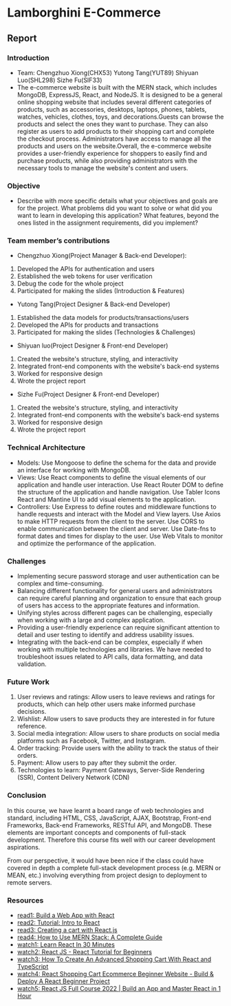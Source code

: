# Lamborghini E-Commerce

## Report

### Introduction
- Team: Chengzhuo Xiong(CHX53) Yutong Tang(YUT89) Shiyuan Luo(SHL298) Sizhe Fu(SIF33) 
- The e-commerce website is built with the MERN stack, which includes MongoDB, ExpressJS, React, and NodeJS. It is designed to be a general online shopping website that includes several different categories of products, such as accessories, desktops, laptops, phones, tablets, watches, vehicles, clothes, toys, and decorations.Guests can browse the products and select the ones they want to purchase. They can also register as users to add products to their shopping cart and complete the checkout process. Administrators have access to manage all the products and users on the website.Overall, the e-commerce website provides a user-friendly experience for shoppers to easily find and purchase products, while also providing administrators with the necessary tools to manage the website's content and users.

### Objective 
- Describe with more specific details what your objectives and goals are for the project. What problems did you want to solve or what did you want to learn in developing this application? What features, beyond the ones listed in the assignment requirements, did you implement?

### Team member’s contributions 
- Chengzhuo Xiong(Project Manager & Back-end Developer):
1. Developed the APIs for authentication and users 
2. Established the web tokens for user verification
3. Debug the code for the whole project
4. Participated for making the slides (Introduction & Features)

- Yutong Tang(Project Designer & Back-end Developer)
1. Established the data models for products/transactions/users
2. Developed the APIs for products and transactions
3. Participated for making the slides (Technologies & Challenges)

- Shiyuan luo(Project Designer & Front-end Developer)
1. Created the website's structure, styling, and interactivity
2. Integrated front-end components with the website's back-end systems
3. Worked for responsive design
4. Wrote the project report

- Sizhe Fu(Project Designer & Front-end Developer)
1. Created the website's structure, styling, and interactivity
2. Integrated front-end components with the website's back-end systems
3. Worked for responsive design
4. Wrote the project report

### Technical Architecture 
- Models: Use Mongoose to define the schema for the data and provide an interface for working with MongoDB.
- Views: Use React components to define the visual elements of our application and handle user interaction. Use React Router DOM to define the structure of the application and handle navigation. Use Tabler Icons React and Mantine UI to add visual elements to the application.
- Controllers: Use Express to define routes and middleware functions to handle requests and interact with the Model and View layers. Use Axios to make HTTP requests from the client to the server. Use CORS to enable communication between the client and server. Use Date-fns to format dates and times for display to the user. Use Web Vitals to monitor and optimize the performance of the application.

### Challenges 
- Implementing secure password storage and user authentication can be complex and time-consuming. 
- Balancing different functionality for general users and administrators can require careful planning and organization to ensure that each group of users has access to the appropriate features and information.
- Unifying styles across different pages can be challenging, especially when working with a large and complex application. 
- Providing a user-friendly experience can require significant attention to detail and user testing to identify and address usability issues.
- Integrating with the back-end can be complex, especially if when working with multiple technologies and libraries. We have needed to troubleshoot issues related to API calls, data formatting, and data validation.

### Future Work 
1. User reviews and ratings: Allow users to leave reviews and ratings for products, which can help other users make informed purchase decisions.
2. Wishlist: Allow users to save products they are interested in for future reference.
3. Social media integration: Allow users to share products on social media platforms such as Facebook, Twitter, and Instagram.
4. Order tracking: Provide users with the ability to track the status of their orders.
5. Payment: Allow users to pay after they submit the order.
6. Technologies to learn: Payment Gateways, Server-Side Rendering (SSR), Content Delivery Network (CDN)


### Conclusion 
In this course, we have learnt a board range of web technologies and standard, including HTML,
CSS, JavaScript, AJAX, Bootstrap, Front-end Frameworks, Back-end Frameworks, RESTful API, and 
MongoDB. These elements are important concepts and components of full-stack development. Therefore this course fits well with our career development aspirations. 

From our perspective, it would have been nice if the class could have covered in depth a complete full-stack development process (e.g. MERN or MEAN, etc.) involving everything from project design to deployment to remote servers.

### Resources 
- [read1: Build a Web App with React](https://blog.glitch.com/post/react-starter-kit)
- [read2: Tutorial: Intro to React](https://reactjs.org/tutorial/tutorial.html)
- [read3: Creating a cart with React.js](https://commercejs.com/docs/community/creating-a-cart-with-react-js/)
- [read4: How to Use MERN Stack: A Complete Guide](https://www.mongodb.com/languages/mern-stack-tutorial)
- [watch1: Learn React In 30 Minutes](https://www.youtube.com/watch?v=hQAHSlTtcmY)
- [watch2: React JS - React Tutorial for Beginners](https://www.youtube.com/watch?v=Ke90Tje7VS0)
- [watch3: How To Create An Advanced Shopping Cart With React and TypeScript](https://www.youtube.com/watch?v=lATafp15HWA&list=PLZlA0Gpn_vH_NT5zPVp18nGe_W9LqBDQK&index=43)
- [watch4: React Shopping Cart Ecommerce Beginner Website - Build & Deploy A React Beginner Project](https://www.youtube.com/watch?v=tEMrD9t85v4)
- [watch5: React JS Full Course 2022 | Build an App and Master React in 1 Hour](https://www.youtube.com/watch?v=b9eMGE7QtTk)




